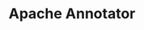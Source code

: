 ---
codehost: https://github.com/apache/incubator-annotator
logohandle: apache_annotator
sort: annotator
title: Apache Annotator
website: https://annotator.apache.org/
---